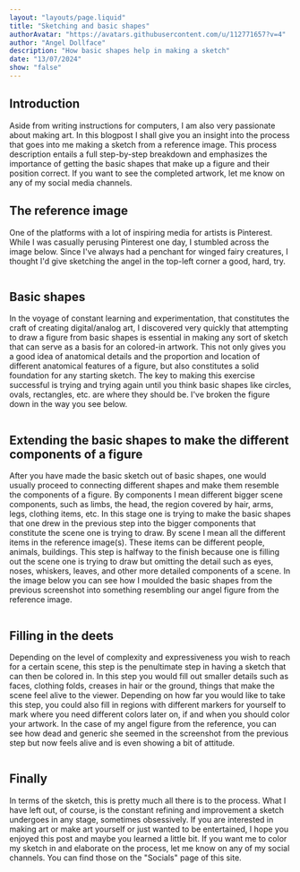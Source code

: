 ```yaml
---
layout: "layouts/page.liquid"
title: "Sketching and basic shapes"
authorAvatar: "https://avatars.githubusercontent.com/u/112771657?v=4"
author: "Angel Dollface"
description: "How basic shapes help in making a sketch"
date: "13/07/2024"
show: "false"
---
```


## Introduction

Aside from writing instructions for computers, I am also very passionate about making art. In this blogpost I shall give you an insight into the process that goes into me making a sketch from a reference image. This process description entails a full step-by-step breakdown and emphasizes the importance of getting the basic shapes that make up a figure and their position correct. If you want to see the completed artwork, let me know on any of my social media channels.

## The reference image

One of the platforms with a lot of inspiring media for artists is Pinterest. While I was casually perusing Pinterest one day, I stumbled across the image below. Since I've always had a penchant for winged fairy creatures, I thought I'd give sketching the angel in the top-left corner a good, hard, try.

![]()

## Basic shapes

In the voyage of constant learning and experimentation, that constitutes the craft of creating digital/analog art, I discovered very quickly that attempting to draw a figure from basic shapes is essential in making any sort of sketch that can serve as a basis for an colored-in artwork. This not only gives you a good idea of anatomical details and the proportion and location of different anatomical features of a figure, but also constitutes a solid foundation for any starting sketch. The key to making this exercise successful is trying and trying again until you think basic shapes like circles, ovals, rectangles, etc. are where they should be. I've broken the figure down in the way you see below.

![]()

## Extending the basic shapes to make the different components of a figure

After you have made the basic sketch out of basic shapes, one would usually proceed to connecting different shapes and make them resemble the components of a figure. By components I mean different bigger scene components, such as limbs, the head, the region covered by hair, arms, legs, clothing items, etc. In this stage one is trying to make the basic shapes that one drew in the previous step into the bigger components that constitute the scene one is trying to draw. By scene I mean all the different items in the reference image(s). These items can be different people, animals, buildings. This step is halfway to the finish because one is filling out the scene one is trying to draw but omitting the detail such as eyes, noses, whiskers, leaves, and other more detailed components of a scene. In the image below you can see how I moulded the basic shapes from the previous screenshot into something resembling our angel figure from the reference image.

![]()

## Filling in the deets

Depending on the level of complexity and expressiveness you wish to reach for a certain scene, this step is the penultimate step in having a sketch that can then be colored in. In this step you would fill out smaller details such as faces, clothing folds, creases in hair or the ground, things that make the scene feel alive to the viewer. Depending on how far you would like to take this step, you could also fill in regions with different markers for yourself to mark where you need different colors later on, if and when you should color your artwork. In the case of my angel figure from the reference, you can see how dead and generic she seemed in the screenshot from the previous step but now feels alive and is even showing a bit of attitude.

![]()

## Finally

In terms of the sketch, this is pretty much all there is to the process. What I have left out, of course, is the constant refining and improvement a sketch undergoes in any stage, sometimes obsessively. If you are interested in making art or make art yourself or just wanted to be entertained, I hope you enjoyed this post and maybe you learned a little bit. If you want me to color my sketch in and elaborate on the process, let me know on any of my social channels. You can find those on the "Socials" page of this site.